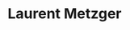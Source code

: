 ---
title: "Laurent Metzger"
draft: false
type: team
# post image
image: "images/about-us/team/laurent-metzger.jpg"
# meta description
description: ""
weight: 1
email: "laurent.metzger@ost.ch"
function: 
  - "INS Institute Director"
  - "Professor for Internet Infrastructure"
fieldOfActivity: 
  - "Director of AWS Academy"
  - "AWS accredited instructor"
  - "Lecturer for 'Computer Networks 1 & 2', 'Software Defined Networks' and 'Cloud Infrastructure'"
  - "Internet infrastructure of the future"
  - "Network Security"
---